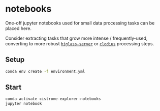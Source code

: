 # notebooks

One-off jupyter notebooks used for small data processing tasks can be placed here.

Consider extracting tasks that grow more intense / frequently-used, converting to more robust  [`higlass-server`](https://github.com/higlass/higlass-server/) or [`clodius`](https://github.com/higlass/clodius) processing steps.

## Setup

```sh
conda env create -f environment.yml
```

## Start

```sh
conda activate cistrome-explorer-notebooks
jupyter notebook
```